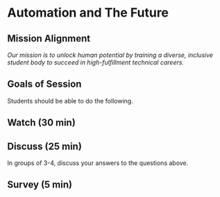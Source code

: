 # Automation and The Future

## Mission Alignment

*Our mission is to unlock human potential by training a diverse, inclusive student body to succeed in high-fulfillment technical careers.*


## Goals of Session

Students should be able to do the following.


## Watch (30 min)



## Discuss (25 min)
In groups of 3-4, discuss your answers to the questions above.

## Survey (5 min)
